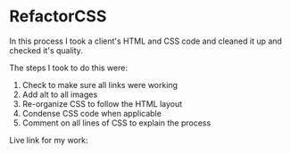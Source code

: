 # RefactorCSS

In this process I took a client's HTML and CSS code and cleaned it up and checked it's quality. 

The steps I took to do this were: 
  1. Check to make sure all links were working 
  2. Add alt to all images 
  3. Re-organize CSS to follow the HTML layout 
  4. Condense CSS code when applicable 
  5. Comment on all lines of CSS to explain the process
  
  Live link for my work: 
